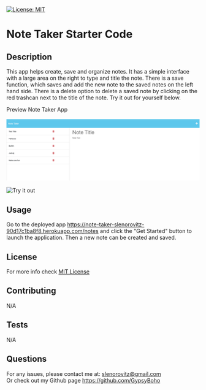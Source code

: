 [![License: MIT](https://img.shields.io/badge/License-MIT-yellow.svg)](https://opensource.org/licenses/MIT)

# Note Taker Starter Code

## Description
          
This app helps create, save and organize notes. It has a simple interface with a large area on the right to type and title the note. There is a save function, which saves and add the new note to the saved notes on the left hand side. There is a delete option to delete a saved note by clicking on the red trashcan next to the title of the note. Try it out for yourself below.

Preview Note Taker App  
<br>
![image](./assets/img-note-taker.png)

![Try it out](https://note-taker-slenorovitz-90d17c1ba8f8.herokuapp.com/notes)

## Usage

Go to the deployed app https://note-taker-slenorovitz-90d17c1ba8f8.herokuapp.com/notes and click the "Get Started" button to launch the application. Then a new note can be created and saved. 

## License

For more info check [MIT License](https://opensource.org/licenses/MIT)
    

## Contributing

N/A

## Tests

N/A


## Questions

For any issues, please contact me at:
slenorovitz@gmail.com
<br>
Or check out my Github page https://github.com/GypsyBoho
